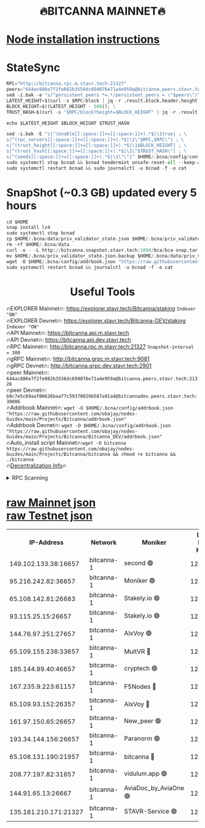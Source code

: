 <h1 align="center"> 🔥BITCANNA MAINNET🔥</h1>


[Node installation instructions](https://github.com/obajay/nodes-Guides/tree/main/Projects/Bitcanna)
=

# StateSync
```python
RPC="http://bitcanna.rpc.m.stavr.tech:21327"
peers="644ac886e7f2fe082b3556dc694076e71a4e959a@bitcanna.peers.stavr.tech:21326"
sed -i.bak -e "s/^persistent_peers *=.*/persistent_peers = \"$peers\"/" $HOME/.bcna/config/config.toml
LATEST_HEIGHT=$(curl -s $RPC/block | jq -r .result.block.header.height); \
BLOCK_HEIGHT=$((LATEST_HEIGHT - 500)); \
TRUST_HASH=$(curl -s "$RPC/block?height=$BLOCK_HEIGHT" | jq -r .result.block_id.hash)

echo $LATEST_HEIGHT $BLOCK_HEIGHT $TRUST_HASH

sed -i.bak -E "s|^(enable[[:space:]]+=[[:space:]]+).*$|\1true| ; \
s|^(rpc_servers[[:space:]]+=[[:space:]]+).*$|\1\"$RPC,$RPC\"| ; \
s|^(trust_height[[:space:]]+=[[:space:]]+).*$|\1$BLOCK_HEIGHT| ; \
s|^(trust_hash[[:space:]]+=[[:space:]]+).*$|\1\"$TRUST_HASH\"| ; \
s|^(seeds[[:space:]]+=[[:space:]]+).*$|\1\"\"|" $HOME/.bcna/config/config.toml
sudo systemctl stop bcnad && bcnad tendermint unsafe-reset-all --keep-addr-book
sudo systemctl restart bcnad && sudo journalctl -u bcnad -f -o cat
```
# SnapShot (~0.3 GB) updated every 5 hours
```python
cd $HOME
snap install lz4
sudo systemctl stop bcnad
cp $HOME/.bcna/data/priv_validator_state.json $HOME/.bcna/priv_validator_state.json.backup
rm -rf $HOME/.bcna/data
curl -o - -L http://bitcanna.snapshot.stavr.tech:1004/bca/bca-snap.tar.lz4 | lz4 -c -d - | tar -x -C $HOME/.bcna --strip-components 2
mv $HOME/.bcna/priv_validator_state.json.backup $HOME/.bcna/data/priv_validator_state.json
wget -O $HOME/.bcna/config/addrbook.json "https://raw.githubusercontent.com/obajay/nodes-Guides/main/Projects/Bitcanna/addrbook.json"
sudo systemctl restart bcnad && journalctl -u bcnad -f -o cat
```

 <h1 align="center"> Useful Tools</h1>

🔥EXPLORER Mainnet🔥:    https://explorer.stavr.tech/Bitcanna/staking          `Indexer "ON"` \
🔥EXPLORER Devnet🔥:     https://explorer.stavr.tech/Bitcanna-DEV/staking     `Indexer "ON"` \
🔥API Mainnet🔥:         https://bitcanna.api.m.stavr.tech \
🔥API Devnet🔥:          https://bitcanna.api.dev.stavr.tech \
🔥RPC Mainnet🔥:         http://bitcanna.rpc.m.stavr.tech:21327         `Snapshot-interval = 300` \
🔥gRPC Mainnet🔥:        http://bitcanna.grpc.m.stavr.tech:9081 \
🔥gRPC Devnet🔥:         http://bitcanna.grpc.dev.stavr.tech:2901 \
🔥peer Mainnet🔥:        `644ac886e7f2fe082b3556dc694076e71a4e959a@bitcanna.peers.stavr.tech:21326` \
🔥peer Devnet🔥:         `b0c7e5c69aaf00626baaf7c59370029b587a91a4@bitcannadev.peers.stavr.tech:30006` \
🔥Addrbook Mainnet🔥:    ```wget -O $HOME/.bcna/config/addrbook.json "https://raw.githubusercontent.com/obajay/nodes-Guides/main/Projects/Bitcanna/addrbook.json"``` \
🔥Addrbook Devnet🔥:    ```wget -O $HOME/.bcna/config/addrbook.json "https://raw.githubusercontent.com/obajay/nodes-Guides/main/Projects/Bitcanna/Bitcanna_DEV/addrbook.json"``` \
🔥Auto_install script Mainnet🔥:```wget -O bitcanna https://raw.githubusercontent.com/obajay/nodes-Guides/main/Projects/Bitcanna/bitcanna && chmod +x bitcanna && ./bitcanna``` \
🔥[Decentralization Info](https://github.com/obajay/StateSync-snapshots/tree/main/Projects/Bitcanna/Decentralization)🔥


<details>
<summary>RPC Scanning</summary>

<h2 align="center"> We scan nodes in real time every 4 hours. And we provide the final result of RPC endpoints.
We cannot influence the operation of these nodes in any way. </h2>


```python
If Voting Power is higher than 0 --> then the Node is a validator of the network and may be subject to attack and be a potential threat to the chain.
```
```python
We marked such validators with a red symbol
```

</details>

[raw Mainnet json](https://rpc-check.bcam.stavr.tech/bcam/rpc-bcam-result.json) \
[raw Testnet json](https://github.com/obajay/StateSync-snapshots/tree/main/Projects/Bitcanna/Rpc-Check-Testnet)
=



<table><tr><th>IP-Address</th><th>Network</th><th>Moniker</th><th>Latest Block Height</th><th>Earliest Block Height</th><th>Catching Up</th><th>Tx Index</th><th>Voting Power</th><th>Scan Time</th></tr><tr><td>149.102.133.38:16657</td><td>bitcanna-1</td><td>second 🟢</td><td>12408921</td><td>1</td><td>False</td><td>on</td><td>0</td><td>2024-02-02T21:22:01.289386732UTC</td></tr><tr><td>95.216.242.82:36657</td><td>bitcanna-1</td><td>Moniker 🟢</td><td>12408910</td><td>5776907</td><td>False</td><td>on</td><td>0</td><td>2024-02-02T21:20:57.904529318UTC</td></tr><tr><td>65.108.142.81:26683</td><td>bitcanna-1</td><td>Stakely.io 🟢</td><td>12408915</td><td>6152001</td><td>False</td><td>on</td><td>0</td><td>2024-02-02T21:21:24.108906705UTC</td></tr><tr><td>93.115.25.15:26657</td><td>bitcanna-1</td><td>Stakely.io 🟢</td><td>12408914</td><td>6520001</td><td>False</td><td>on</td><td>0</td><td>2024-02-02T21:21:17.539337781UTC</td></tr><tr><td>144.76.97.251:27657</td><td>bitcanna-1</td><td>AlxVoy 🟢</td><td>12408919</td><td>8805201</td><td>False</td><td>on</td><td>0</td><td>2024-02-02T21:21:50.492074680UTC</td></tr><tr><td>65.109.155.238:33657</td><td>bitcanna-1</td><td>MultVR 🔴</td><td>12408916</td><td>9933415</td><td>False</td><td>on</td><td>352244</td><td>2024-02-02T21:21:29.857662550UTC</td></tr><tr><td>185.144.99.40:46657</td><td>bitcanna-1</td><td>cryptech 🟢</td><td>12408910</td><td>11528001</td><td>False</td><td>on</td><td>0</td><td>2024-02-02T21:20:53.477316807UTC</td></tr><tr><td>167.235.9.223:61157</td><td>bitcanna-1</td><td>F5Nodes 🔴</td><td>12408916</td><td>12084001</td><td>False</td><td>on</td><td>570</td><td>2024-02-02T21:21:32.206397457UTC</td></tr><tr><td>65.109.93.152:26357</td><td>bitcanna-1</td><td>AlxVoy 🔴</td><td>12408921</td><td>12109301</td><td>False</td><td>on</td><td>1391765</td><td>2024-02-02T21:22:01.841059738UTC</td></tr><tr><td>161.97.150.65:26657</td><td>bitcanna-1</td><td>New_peer 🟢</td><td>12408915</td><td>12254001</td><td>False</td><td>on</td><td>0</td><td>2024-02-02T21:21:24.472823902UTC</td></tr><tr><td>193.34.144.156:26657</td><td>bitcanna-1</td><td>Paranorm 🟢</td><td>12408917</td><td>12271301</td><td>False</td><td>on</td><td>0</td><td>2024-02-02T21:21:39.055580672UTC</td></tr><tr><td>65.108.131.190:21957</td><td>bitcanna-1</td><td>bitcanna 🔴</td><td>12408917</td><td>12308917</td><td>False</td><td>on</td><td>409424</td><td>2024-02-02T21:21:38.709898562UTC</td></tr><tr><td>208.77.197.82:31657</td><td>bitcanna-1</td><td>vidulum.app 🟢</td><td>12408915</td><td>12386934</td><td>False</td><td>on</td><td>0</td><td>2024-02-02T21:21:27.340182491UTC</td></tr><tr><td>144.91.65.13:26667</td><td>bitcanna-1</td><td>AviaDoc_by_AviaOne 🟢</td><td>12408919</td><td>12395201</td><td>False</td><td>on</td><td>0</td><td>2024-02-02T21:21:47.629610575UTC</td></tr><tr><td>135.181.210.171:21327</td><td>bitcanna-1</td><td>STAVR-Service 🟢</td><td>12408919</td><td>12408001</td><td>False</td><td>on</td><td>0</td><td>2024-02-02T21:21:50.148923935UTC</td></tr></table>

